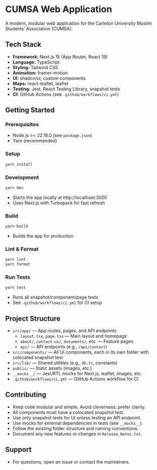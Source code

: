 # CUMSA Web Application

A modern, modular web application for the Carleton University Muslim Students’ Association (CUMSA).

## Tech Stack

- **Framework:** Next.js 15 (App Router, React 19)
- **Language:** TypeScript
- **Styling:** Tailwind CSS
- **Animation:** framer-motion
- **UI:** shadcn/ui, custom components
- **Maps:** react-leaflet, leaflet
- **Testing:** Jest, React Testing Library, snapshot tests
- **CI:** GitHub Actions (see `.github/workflows/ci.yml`)

## Getting Started

### Prerequisites

- Node.js >= 22.18.0 (see `package.json`)
- Yarn (recommended)

### Setup

```sh
yarn install
```

### Development

```sh
yarn dev
```

- Starts the app locally at http://localhost:3000
- Uses Next.js with Turbopack for fast refresh

### Build

```sh
yarn build
```

- Builds the app for production

### Lint & Format

```sh
yarn lint
yarn format
```

### Run Tests

```sh
yarn test
```

- Runs all snapshot/component/page tests
- See `.github/workflows/ci.yml` for CI setup

## Project Structure

- `src/app/` — App routes, pages, and API endpoints
  - `layout.tsx`, `page.tsx` — Main layout and homepage
  - `about/`, `contact-us/`, `documents/`, etc. — Feature pages
  - `api/` — API endpoints (e.g., `/api/contact`)
- `src/components/` — All UI components, each in its own folder with colocated snapshot test
- `src/lib/` — Shared utilities (e.g., `db.ts`, constants)
- `public/` — Static assets (images, etc.)
- `__mocks__/` — Jest/RTL mocks for Next.js, leaflet, images, etc.
- `.github/workflows/ci.yml` — GitHub Actions workflow for CI

## Contributing

- Keep code modular and simple. Avoid cleverness; prefer clarity.
- All components must have a colocated snapshot test.
- Use only snapshot tests for UI unless testing an API endpoint.
- Use mocks for external dependencies in tests (see `__mocks__`).
- Follow the existing folder structure and naming conventions.
- Document any new features or changes in `Release_Notes.txt`.

## Support

- For questions, open an issue or contact the maintainers.
